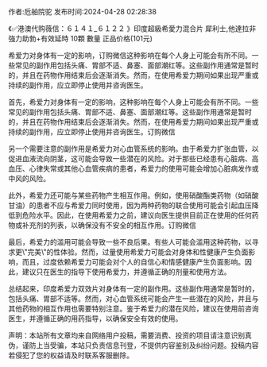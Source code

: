 <p>作者:卮舶院驼 发布时间:2024-04-28 02:28:38</p>
<p>《✅港澳代购薇信：６１４１_６１２２ 》印度超級希愛力混合片 犀利士,他達拉非 強力助勃+有效延時 10顆 數量 正品价格(101元) </p>
									<p>希爱力对身体有一定的影响，订购微信这种影响在每个人身上可能会有所不同。一些常见的副作用包括头痛、胃部不适、鼻塞、面部潮红等。这些副作用通常是暂时的，并且在药物作用结束后会逐渐消失。然而，在使用希爱力期间如果出现严重或持续的副作用，应立即停止使用并咨询医生。</p><p></p><p>首先，希爱力对身体有一定的影响，这种影响在每个人身上可能会有所不同。一些常见的副作用包括头痛、胃部不适、鼻塞、面部潮红等。这些副作用通常是暂时的，并且在药物作用结束后会逐渐消失。然而，在使用希爱力期间如果出现严重或持续的副作用，应立即停止使用并咨询医生。订购微信</p><p></p><p>另一个需要注意的副作用是希爱力对心血管系统的影响。由于希爱力扩张血管，以促进血液流向阴茎，这可能会导致一些潜在的风险。对于那些已经患有心脏病、高血压、心律失常或其他心血管疾病的患者，希爱力的使用可能会增加心脏病发作或中风的风险。</p><p></p><p>此外，希爱力还可能与某些药物产生相互作用。例如，使用硝酸酯类药物（如硝酸甘油）的患者不应与希爱力同时使用，因为两种药物的联合使用可能会引起血压降低到危险水平。因此，在使用希爱力之前，建议向医生提供目前正在使用的任何药物或补充剂的列表，以确保没有不安全的相互作用。订购微信</p><p></p><p>最后，希爱力的滥用可能会导致一些不良后果。有些人可能会滥用这种药物，以寻求更\"完美\"的性体验。然而，过量使用希爱力可能会对身体和性健康产生负面影响，而且，过度依赖希爱力可能会对个人的自信心和情感健康产生负面影响。因此，建议只在医生的指导下使用希爱力，并遵循正确的剂量和使用方法。</p><p></p><p>总结起来，印度希爱力双效片对身体有一定的副作用。这些副作用通常是暂时的，包括头痛、胃部不适等。然而，对心血管系统可能会产生一些潜在的风险，并且与其他药物的相互作用也需要特别注意。鉴于希爱力的潜在风险，建议在使用前咨询医生，并遵循正确的用药指导，以确保安全有效的使用。</p>				声明：本站所有文章均来自网络用户投稿，需要消费、投资的项目请注意识别真伪，谨防上当受骗，本站只负责信息刊登，不提供内容鉴别及纠纷问题。投稿内容若侵犯了您的权益请及时联系客服删除。				
